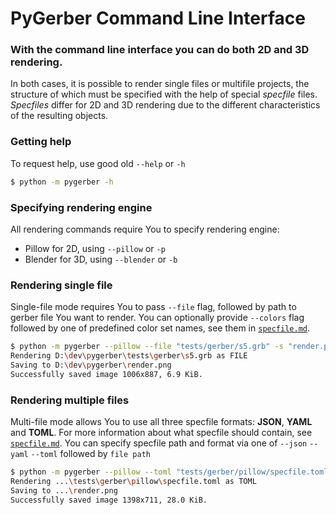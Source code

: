 # PyGerber Command Line Interface


### With the command line interface you can do both 2D and 3D rendering.
In both cases, it is possible to render single files or multifile projects, the structure of which must be specified with the help of special *specfile* files. *Specfiles* differ for 2D and 3D rendering due to the different characteristics of the resulting objects.



### Getting help

To request help, use good old `--help` or `-h`

```bash
$ python -m pygerber -h
```
### Specifying rendering engine
All rendering commands require You to specify rendering engine:
- Pillow for 2D, using `--pillow` or `-p`
- Blender for 3D, using `--blender` or `-b`

### Rendering single file
Single-file mode requires You to pass `--file` flag, followed by path to gerber file You want to render. You can optionally provide `--colors` flag followed by one of predefined color set names, see them in [`specfile.md`](https://github.com/Argmaster/pygerber/blob/main/examples/specfile.md).
```bash
$ python -m pygerber --pillow --file "tests/gerber/s5.grb" -s "render.png"
Rendering D:\dev\pygerber\tests\gerber\s5.grb as FILE
Saving to D:\dev\pygerber\render.png
Successfully saved image 1006x887, 6.9 KiB.
```


### Rendering multiple files

Multi-file mode allows You to use all three specfile formats: **JSON**, **YAML** and **TOML**. For more information about what specfile should contain, see [`specfile.md`](https://github.com/Argmaster/pygerber/blob/main/examples/specfile.md). You can specify specfile path and format via one of `--json` `--yaml` `--toml` followed by `file path`

```bash
$ python -m pygerber --pillow --toml "tests/gerber/pillow/specfile.toml" -s "render.png"
Rendering ...\tests\gerber\pillow\specfile.toml as TOML
Saving to ...\render.png
Successfully saved image 1398x711, 28.0 KiB.
```
